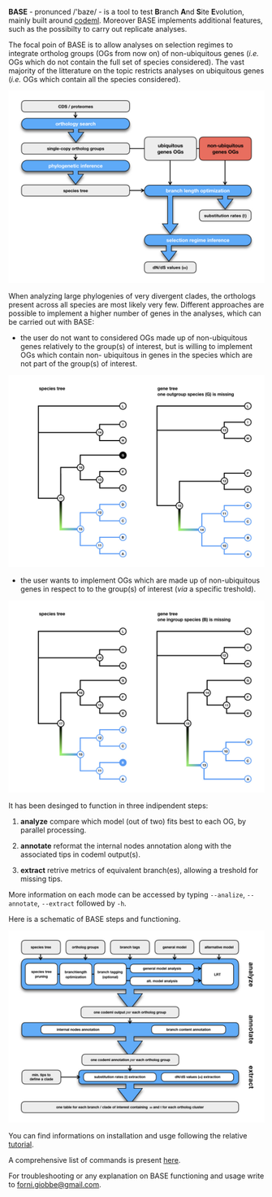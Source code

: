 **BASE** - pronunced  /'baze/ - is a tool to test **B**ranch **A**nd **S**ite **E**volution, 
mainly built around [codeml](http://abacus.gene.ucl.ac.uk/software/pamlDOC.pdf).
Moreover BASE implements additional features, such as the possibilty to carry out replicate analyses.


The focal poin of BASE is to allow analyses on selection regimes to integrate ortholog groups (OGs from now on) of non-ubiquitous genes (*i.e.* OGs which do not 
contain the full set of species considered). The vast majority of the litterature on the topic restricts analyses on ubiquitous genes 
(*i.e.* OGs which contain all the species considered).

![Image description](https://github.com/for-giobbe/BASE/blob/master/figures/BASE_fig.001.jpeg)

When analyzing large phylogenies of very divergent clades, the orthologs present across all species are most likely very few.
Different approaches are possible to implement a higher number of genes in the analyses, which can be carried out with BASE:

* the user do not want to considered OGs made up of non-ubiquitous genes relatively to the group(s) of interest, 
but is willing to implement OGs which contain non- ubiquitous in genes in the species which are not part of the group(s) of interest.

![Image description](https://github.com/for-giobbe/BASE/blob/master/figures/BASE_fig.002.jpeg)

* the user wants to implement OGs which are made up of non-ubiquitous genes in respect to to the group(s) of interest (_via_ a specific treshold).

![Image description](https://github.com/for-giobbe/BASE/blob/master/figures/BASE_fig.003.jpeg)

It has been desinged to function in three indipendent steps:

1.   **analyze**        compare which model (out of two) fits best to each OG, by parallel processing.

2.   **annotate**	reformat the internal nodes annotation along with the associated tips in codeml output(s).

3.   **extract**        retrive metrics of equivalent branch(es), allowing a treshold for missing tips.

More information on each mode can be accessed by typing ```--analize```, ```--annotate```, ```--extract``` followed by ```-h```.

Here is a schematic of BASE steps and functioning.

![Image description](https://github.com/for-giobbe/BASE/blob/master/figures/BASE_fig.004.jpeg)

You can find informations on installation and usge following the relative [tutorial](https://github.com/for-giobbe/BASE/blob/master/tutorial_0.md).

A comprehensive list of commands is present [here](https://github.com/for-giobbe/BASE/blob/master/command_list.md).

For troubleshooting or any explanation on BASE functioning and usage write to forni.giobbe@gmail.com.
